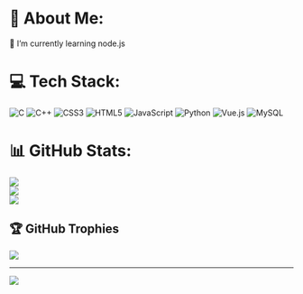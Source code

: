 # 💫 About Me:
🌱 I’m currently learning node.js<br>


# 💻 Tech Stack:
![C](https://img.shields.io/badge/c-%2300599C.svg?style=for-the-badge&logo=c&logoColor=white) ![C++](https://img.shields.io/badge/c++-%2300599C.svg?style=for-the-badge&logo=c%2B%2B&logoColor=white) ![CSS3](https://img.shields.io/badge/css3-%231572B6.svg?style=for-the-badge&logo=css3&logoColor=white) ![HTML5](https://img.shields.io/badge/html5-%23E34F26.svg?style=for-the-badge&logo=html5&logoColor=white) ![JavaScript](https://img.shields.io/badge/javascript-%23323330.svg?style=for-the-badge&logo=javascript&logoColor=%23F7DF1E) ![Python](https://img.shields.io/badge/python-3670A0?style=for-the-badge&logo=python&logoColor=ffdd54) ![Vue.js](https://img.shields.io/badge/vue.js-%2335495e.svg?style=for-the-badge&logo=vuedotjs&logoColor=%234FC08D) ![MySQL](https://img.shields.io/badge/mysql-4479A1.svg?style=for-the-badge&logo=mysql&logoColor=white)
# 📊 GitHub Stats:
![](https://github-readme-stats.vercel.app/api?username=zangob&theme=dark&hide_border=false&include_all_commits=true&count_private=true)<br/>
![](https://github-readme-streak-stats.herokuapp.com/?user=zangob&theme=dark&hide_border=false)<br/>
![](https://github-readme-stats.vercel.app/api/top-langs/?username=zangob&theme=dark&hide_border=false&include_all_commits=true&count_private=true&layout=compact)

## 🏆 GitHub Trophies
![](https://github-profile-trophy.vercel.app/?username=zangob&theme=radical&no-frame=false&no-bg=true&margin-w=4)

---
[![](https://visitcount.itsvg.in/api?id=zangob&icon=0&color=0)](https://visitcount.itsvg.in)

<!-- Proudly created with GPRM ( https://gprm.itsvg.in ) -->
